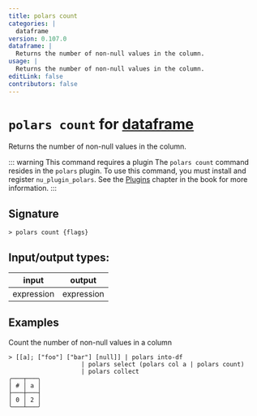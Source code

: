 ```yaml
---
title: polars count
categories: |
  dataframe
version: 0.107.0
dataframe: |
  Returns the number of non-null values in the column.
usage: |
  Returns the number of non-null values in the column.
editLink: false
contributors: false
---
```

<!-- This file is automatically generated. Please edit the command in https://github.com/nushell/nushell instead. -->

# `polars count` for [dataframe](/commands/categories/dataframe.md)

<div class='command-title'>Returns the number of non-null values in the column.</div>

::: warning This command requires a plugin
The `polars count` command resides in the `polars` plugin.
To use this command, you must install and register `nu_plugin_polars`.
See the [Plugins](/book/plugins.html) chapter in the book for more information.
:::


## Signature

```> polars count {flags} ```


## Input/output types:

| input      | output     |
| ---------- | ---------- |
| expression | expression |
## Examples

Count the number of non-null values in a column
```nu
> [[a]; ["foo"] ["bar"] [null]] | polars into-df
                    | polars select (polars col a | polars count)
                    | polars collect
╭───┬───╮
│ # │ a │
├───┼───┤
│ 0 │ 2 │
╰───┴───╯

```

